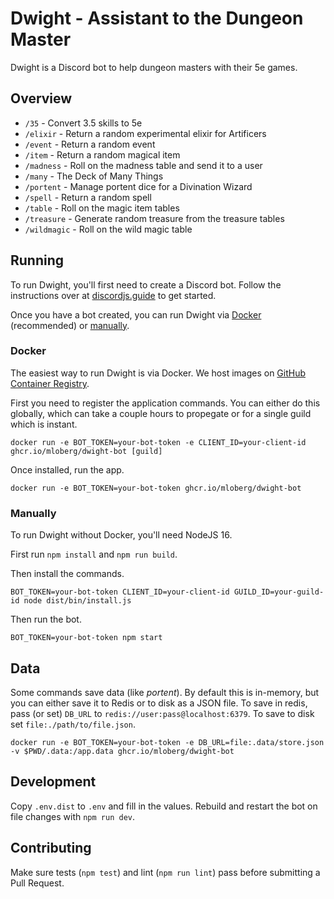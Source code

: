 # Dwight - Assistant to the Dungeon Master

Dwight is a Discord bot to help dungeon masters with their 5e games.

## Overview

* `/35` - Convert 3.5 skills to 5e
* `/elixir` - Return a random experimental elixir for Artificers
* `/event` - Return a random event
* `/item` - Return a random magical item
* `/madness` - Roll on the madness table and send it to a user
* `/many` - The Deck of Many Things
* `/portent` - Manage portent dice for a Divination Wizard
* `/spell` - Return a random spell
* `/table` - Roll on the magic item tables
* `/treasure` - Generate random treasure from the treasure tables
* `/wildmagic` - Roll on the wild magic table

## Running

To run Dwight, you'll first need to create a Discord bot. Follow the instructions
over at [discordjs.guide](https://discordjs.guide/preparations/setting-up-a-bot-application.html#creating-your-bot)
to get started.

Once you have a bot created, you can run Dwight via [Docker](#docker) (recommended)
or [manually](#manually).

### Docker

The easiest way to run Dwight is via Docker. We host images on
[GitHub Container Registry](https://github.com/users/mloberg/packages/container/package/dwight-bot).

First you need to register the application commands. You can either do this globally,
which can take a couple hours to propegate or for a single guild which is instant.

    docker run -e BOT_TOKEN=your-bot-token -e CLIENT_ID=your-client-id ghcr.io/mloberg/dwight-bot [guild]

Once installed, run the app.

    docker run -e BOT_TOKEN=your-bot-token ghcr.io/mloberg/dwight-bot

### Manually

To run Dwight without Docker, you'll need NodeJS 16.

First run `npm install` and `npm run build`.

Then install the commands.

    BOT_TOKEN=your-bot-token CLIENT_ID=your-client-id GUILD_ID=your-guild-id node dist/bin/install.js

Then run the bot.

    BOT_TOKEN=your-bot-token npm start

## Data

Some commands save data (like _portent_). By default this is in-memory, but you
can either save it to Redis or to disk as a JSON file. To save in redis, pass
(or set) `DB_URL` to `redis://user:pass@localhost:6379`. To save to disk set
`file:./path/to/file.json`.

    docker run -e BOT_TOKEN=your-bot-token -e DB_URL=file:.data/store.json -v $PWD/.data:/app.data ghcr.io/mloberg/dwight-bot

## Development

Copy `.env.dist` to `.env` and fill in the values. Rebuild and restart the bot
on file changes with `npm run dev`.

## Contributing

Make sure tests (`npm test`) and lint (`npm run lint`) pass before submitting a
Pull Request.
